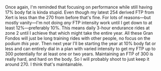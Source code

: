 Once again, I'm reminded that focusing on performance while still having 17% body fat is kinda stupid. Even though my latest 254 derived FTP from Xert is less than the 270 from before that's fine. For lots of reasons—but mostly vanity—I'm not doing _any_ FTP intensity work until I get down to at least 12%—preferably 10%. This means daily 3-hour endurance rides at zone 2 until I achieve that which might take the entire year. All these Gran Fondos will just be long training rides with other people, no focus on the podium _this year_. Then next year I'll be starting the year at 10% body fat or less and can entirely dial in a plan with varied intensity to get my FTP up to 300 potentially for at least one or two years. Maintaining an FTP of 300 is really hard, and hard on the body. So I will probably shoot to just keep it around 270. I think that's maintainable.
